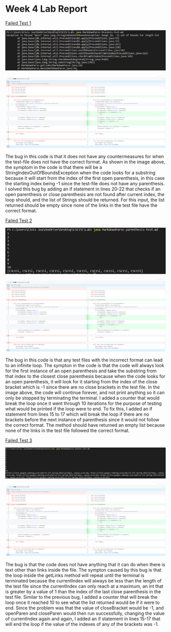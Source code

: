 # Week 4 Lab Report

[Failed Test 1](https://ejoa27.github.io/CSE15L/Test-files/brackets-test.md)

![brackets](Images/Brackets-test.png)

![CodeDiff](Images/CodeDiff.png)

The bug in this code is that it does not have any countermeasures for when the test-file does not have the correct format. As shown in the image above, the symptom in the code is that there will be a StringIndexOutOfBoundsException when the code looks for a substring because it will start from the index of the first open parenthesis, in this case the starting index being -1 since the test-file does not have any parenthesis. I solved this bug by adding an if statement in lines 20-22 that checks if an open parenthesis or close parenthesis are not found after current index, the loop should, and the list of Strings should be returned. For this input, the list returned should be empty since none of the links in the test file have the correct format.

[Failed Test 2](https://ejoa27.github.io/CSE15L/Test-files/parenthesis-test.md)

![parenthesis](Images/parenthesis-test.png)

![CodeDiff](Images/CodeDiff.png)

The bug in this code is that any test files with the incorrect format can lead to an infinite loop. The sympton in the code is that the code will always look for the first instance of an open parenthesis and take the substring from that index to the closest close parenthesis because when the code looks for an open parenthesis, it will look for it starting from the index of the close bracket which is -1 since there are no close brackets in the test file. In the image above, the code will continue forever, and not print anything so it can only be stopped by terminating the terminal. I added a counter that would break the loop once it went through 10 iterations for the purpose of testing what would be printed if the loop were to end. To fix this, I added an if statement from lines 15 to 17 which will break the loop if there are no brackets before the next instance of parenthesis since it would not follow the correct format. The method should have returned an empty list because none of the links in the test file followed the correct format.

[Failed Test 3](https://ejoa27.github.io/CSE15L/Test-files/another-test.md)

![another](Images/Another-test.png)

![CodeDiff](Images/CodeDiff.png)

The bug is that the code does not have anything that it can do when there is text other than links inside the file. The sympton caused by this bug is that the loop inside the getLinks method will repeat until the terminal is terminated because the currentIndex will always be less than the length of the test file since the currentIndex can only reach at a maximum, an int that is greater by a value of 1 than the index of the last close parenthesis in the test file. Similar to the previous bug, I added a counter that will break the loop once it reached 10 to see what the list returned would be if it were to end. Since the problem was that the value of closeBracket would be -1, and openParen and closeParen would then run successfully, changing the value of currentIndex again and again, I added an if statement in lines 15-17 that will end the loop if the value of the indexes of any of the brackets was -1.
